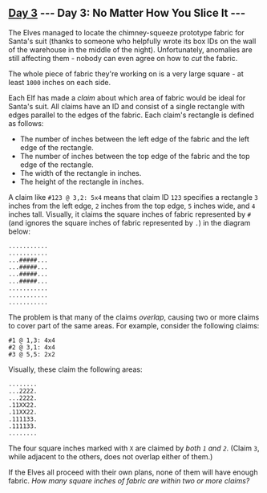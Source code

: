 [Day 3](https://adventofcode.com/2018/day/3) 
 \--- Day 3: No Matter How You Slice It ---
----------

The Elves managed to locate the chimney-squeeze prototype fabric for Santa's suit (thanks to someone who helpfully wrote its box IDs on the wall of the warehouse in the middle of the night). Unfortunately, anomalies are still affecting them - nobody can even agree on how to *cut* the fabric.

The whole piece of fabric they're working on is a very large square - at least `1000` inches on each side.

Each Elf has made a *claim* about which area of fabric would be ideal for Santa's suit. All claims have an ID and consist of a single rectangle with edges parallel to the edges of the fabric. Each claim's rectangle is defined as follows:

* The number of inches between the left edge of the fabric and the left edge of the rectangle.
* The number of inches between the top edge of the fabric and the top edge of the rectangle.
* The width of the rectangle in inches.
* The height of the rectangle in inches.

A claim like `#123 @ 3,2: 5x4` means that claim ID `123` specifies a rectangle `3` inches from the left edge, `2` inches from the top edge, `5` inches wide, and `4` inches tall. Visually, it claims the square inches of fabric represented by `#` (and ignores the square inches of fabric represented by `.`) in the diagram below:

```
...........
...........
...#####...
...#####...
...#####...
...#####...
...........
...........
...........

```

The problem is that many of the claims *overlap*, causing two or more claims to cover part of the same areas. For example, consider the following claims:

```
#1 @ 1,3: 4x4
#2 @ 3,1: 4x4
#3 @ 5,5: 2x2

```

Visually, these claim the following areas:

```
........
...2222.
...2222.
.11XX22.
.11XX22.
.111133.
.111133.
........

```

The four square inches marked with `X` are claimed by *both `1` and `2`*. (Claim `3`, while adjacent to the others, does not overlap either of them.)

If the Elves all proceed with their own plans, none of them will have enough fabric. *How many square inches of fabric are within two or more claims?*